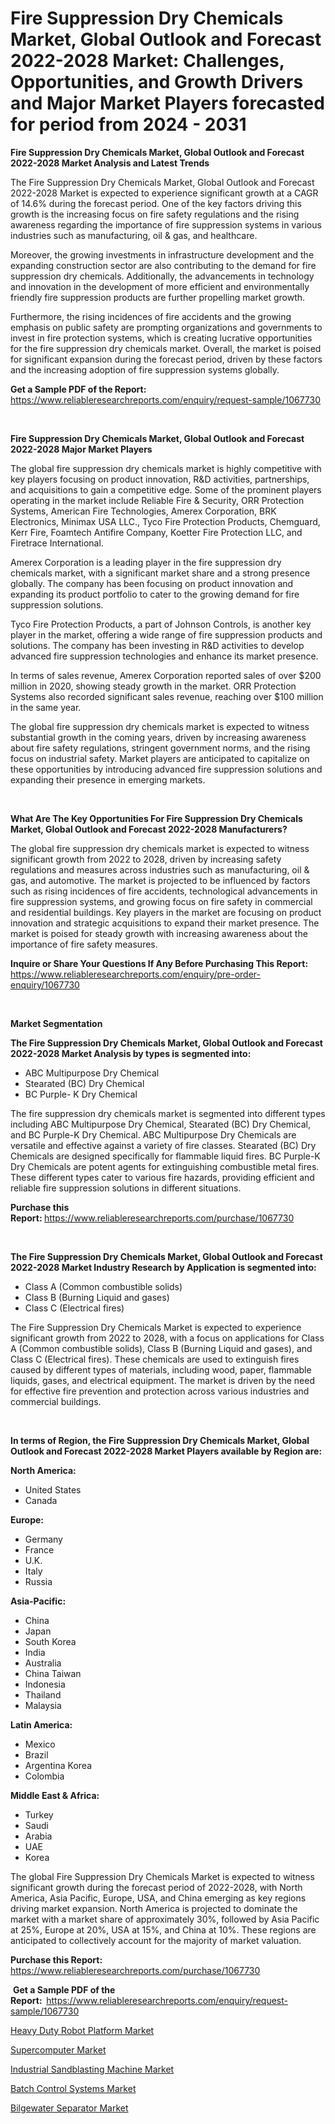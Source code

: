 <p><h1>Fire Suppression Dry Chemicals Market, Global Outlook and Forecast 2022-2028 Market: Challenges, Opportunities, and Growth Drivers and Major Market Players forecasted for period from 2024 - 2031</h1></p><p><strong>Fire Suppression Dry Chemicals Market, Global Outlook and Forecast 2022-2028 Market Analysis and Latest Trends</strong></p>
<p><p>The Fire Suppression Dry Chemicals Market, Global Outlook and Forecast 2022-2028 Market is expected to experience significant growth at a CAGR of 14.6% during the forecast period. One of the key factors driving this growth is the increasing focus on fire safety regulations and the rising awareness regarding the importance of fire suppression systems in various industries such as manufacturing, oil & gas, and healthcare. </p><p>Moreover, the growing investments in infrastructure development and the expanding construction sector are also contributing to the demand for fire suppression dry chemicals. Additionally, the advancements in technology and innovation in the development of more efficient and environmentally friendly fire suppression products are further propelling market growth.</p><p>Furthermore, the rising incidences of fire accidents and the growing emphasis on public safety are prompting organizations and governments to invest in fire protection systems, which is creating lucrative opportunities for the fire suppression dry chemicals market. Overall, the market is poised for significant expansion during the forecast period, driven by these factors and the increasing adoption of fire suppression systems globally.</p></p>
<p><strong>Get a Sample PDF of the Report:&nbsp;</strong> <a href="https://www.reliableresearchreports.com/enquiry/request-sample/1067730">https://www.reliableresearchreports.com/enquiry/request-sample/1067730</a></p>
<p>&nbsp;</p>
<p><strong>Fire Suppression Dry Chemicals Market, Global Outlook and Forecast 2022-2028 Major Market Players</strong></p>
<p><p>The global fire suppression dry chemicals market is highly competitive with key players focusing on product innovation, R&D activities, partnerships, and acquisitions to gain a competitive edge. Some of the prominent players operating in the market include Reliable Fire & Security, ORR Protection Systems, American Fire Technologies, Amerex Corporation, BRK Electronics, Minimax USA LLC., Tyco Fire Protection Products, Chemguard, Kerr Fire, Foamtech Antifire Company, Koetter Fire Protection LLC, and Firetrace International.</p><p>Amerex Corporation is a leading player in the fire suppression dry chemicals market, with a significant market share and a strong presence globally. The company has been focusing on product innovation and expanding its product portfolio to cater to the growing demand for fire suppression solutions.</p><p>Tyco Fire Protection Products, a part of Johnson Controls, is another key player in the market, offering a wide range of fire suppression products and solutions. The company has been investing in R&D activities to develop advanced fire suppression technologies and enhance its market presence.</p><p>In terms of sales revenue, Amerex Corporation reported sales of over $200 million in 2020, showing steady growth in the market. ORR Protection Systems also recorded significant sales revenue, reaching over $100 million in the same year.</p><p>The global fire suppression dry chemicals market is expected to witness substantial growth in the coming years, driven by increasing awareness about fire safety regulations, stringent government norms, and the rising focus on industrial safety. Market players are anticipated to capitalize on these opportunities by introducing advanced fire suppression solutions and expanding their presence in emerging markets.</p></p>
<p>&nbsp;</p>
<p><strong>What Are The Key Opportunities For Fire Suppression Dry Chemicals Market, Global Outlook and Forecast 2022-2028 Manufacturers?</strong></p>
<p><p>The global fire suppression dry chemicals market is expected to witness significant growth from 2022 to 2028, driven by increasing safety regulations and measures across industries such as manufacturing, oil & gas, and automotive. The market is projected to be influenced by factors such as rising incidences of fire accidents, technological advancements in fire suppression systems, and growing focus on fire safety in commercial and residential buildings. Key players in the market are focusing on product innovation and strategic acquisitions to expand their market presence. The market is poised for steady growth with increasing awareness about the importance of fire safety measures.</p></p>
<p><strong>Inquire or Share Your Questions If Any Before Purchasing This Report:</strong> <a href="https://www.reliableresearchreports.com/enquiry/pre-order-enquiry/1067730">https://www.reliableresearchreports.com/enquiry/pre-order-enquiry/1067730</a></p>
<p>&nbsp;</p>
<p><strong>Market Segmentation</strong></p>
<p><strong>The Fire Suppression Dry Chemicals Market, Global Outlook and Forecast 2022-2028 Market Analysis by types is segmented into:</strong></p>
<p><ul><li>ABC Multipurpose Dry Chemical</li><li>Stearated (BC) Dry Chemical</li><li>BC Purple- K Dry Chemical</li></ul></p>
<p><p>The fire suppression dry chemicals market is segmented into different types including ABC Multipurpose Dry Chemical, Stearated (BC) Dry Chemical, and BC Purple-K Dry Chemical. ABC Multipurpose Dry Chemicals are versatile and effective against a variety of fire classes. Stearated (BC) Dry Chemicals are designed specifically for flammable liquid fires. BC Purple-K Dry Chemicals are potent agents for extinguishing combustible metal fires. These different types cater to various fire hazards, providing efficient and reliable fire suppression solutions in different situations.</p></p>
<p><strong>Purchase this Report:&nbsp;</strong><a href="https://www.reliableresearchreports.com/purchase/1067730">https://www.reliableresearchreports.com/purchase/1067730</a></p>
<p>&nbsp;</p>
<p><strong>The Fire Suppression Dry Chemicals Market, Global Outlook and Forecast 2022-2028 Market Industry Research by Application is segmented into:</strong></p>
<p><ul><li>Class A (Common combustible solids)</li><li>Class B (Burning Liquid and gases)</li><li>Class C (Electrical fires)</li></ul></p>
<p><p>The Fire Suppression Dry Chemicals Market is expected to experience significant growth from 2022 to 2028, with a focus on applications for Class A (Common combustible solids), Class B (Burning Liquid and gases), and Class C (Electrical fires). These chemicals are used to extinguish fires caused by different types of materials, including wood, paper, flammable liquids, gases, and electrical equipment. The market is driven by the need for effective fire prevention and protection across various industries and commercial buildings.</p></p>
<p>&nbsp;</p>
<p><strong>In terms of Region, the Fire Suppression Dry Chemicals Market, Global Outlook and Forecast 2022-2028 Market Players available by Region are:</strong></p>
<p>
    <p> <strong> North America: </strong>
        <ul>
            <li>United States</li>
            <li>Canada</li>
        </ul>
        </p> 
    <p> <strong> Europe: </strong>
        <ul>
            <li>Germany</li>
            <li>France</li>
            <li>U.K.</li>
            <li>Italy</li>
            <li>Russia</li>
        </ul>
        </p> 
    <p> <strong> Asia-Pacific: </strong>
        <ul>
            <li>China</li>
            <li>Japan</li>
            <li>South Korea</li>
            <li>India</li>
            <li>Australia</li>
            <li>China Taiwan</li>
            <li>Indonesia</li>
            <li>Thailand</li>
            <li>Malaysia</li>
        </ul>
        </p> 
    <p> <strong> Latin America: </strong>
        <ul>
            <li>Mexico</li>
            <li>Brazil</li>
            <li>Argentina Korea</li>
            <li>Colombia</li>
        </ul>
        </p> 
    <p> <strong> Middle East & Africa: </strong>
        <ul>
            <li>Turkey</li>
            <li>Saudi</li>
            <li>Arabia</li>
            <li>UAE</li>
            <li>Korea</li>
        </ul>
    </p>
    </p>
<p><p>The global Fire Suppression Dry Chemicals Market is expected to witness significant growth during the forecast period of 2022-2028, with North America, Asia Pacific, Europe, USA, and China emerging as key regions driving market expansion. North America is projected to dominate the market with a market share of approximately 30%, followed by Asia Pacific at 25%, Europe at 20%, USA at 15%, and China at 10%. These regions are anticipated to collectively account for the majority of market valuation.</p></p>
<p><strong>Purchase this Report: </strong><a href="https://www.reliableresearchreports.com/purchase/1067730">https://www.reliableresearchreports.com/purchase/1067730</a></p>
<p>&nbsp;<strong>Get a Sample PDF of the Report:&nbsp;&nbsp;</strong><a href="https://www.reliableresearchreports.com/enquiry/request-sample/1067730">https://www.reliableresearchreports.com/enquiry/request-sample/1067730</a></p>
<p><strong></strong></p>
<p><p><a href="https://medium.com/@andrewhills1925/heavy-duty-robot-platform-market-size-market-outlook-and-market-forecast-2024-to-2031-be40de4c7067">Heavy Duty Robot Platform Market</a></p><p><a href="https://medium.com/@caligoldner/analyzing-supercomputer-market-global-industry-perspective-and-forecast-2024-to-2031-b9f879bf7fa6">Supercomputer Market</a></p><p><a href="https://medium.com/@minnieebert2827/industrial-sandblasting-machine-market-exploring-market-share-market-trends-and-future-growth-b47ffbcf0cde">Industrial Sandblasting Machine Market</a></p><p><a href="https://medium.com/@margaretlee84/analyzing-batch-control-systems-market-global-industry-perspective-and-forecast-2024-to-2031-f3454d67ba8d">Batch Control Systems Market</a></p><p><a href="https://medium.com/@scanw41036/bilgewater-separator-market-insight-market-trends-growth-forecasted-from-2024-to-2031-7b7e6e437ab0">Bilgewater Separator Market</a></p></p>